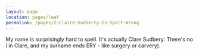 ```yaml
---
layout: page
location: pages/leaf
permalink: /pages/Z-Claire-Sudberry-Is-Spelt-Wrong
---
```


My name is surprisingly hard to spell. It's actually Clare Sudbery: There's no I in Clare, and my surname ends ERY - like surgery or carvery).